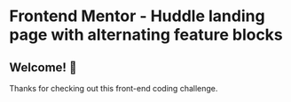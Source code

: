 # Frontend Mentor - Huddle landing page with alternating feature blocks

## Welcome! 👋

Thanks for checking out this front-end coding challenge. 
